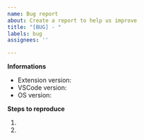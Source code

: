 ```yaml
---
name: Bug report
about: Create a report to help us improve
title: "[BUG] - "
labels: bug
assignees: ''

---
```


**Informations**

- Extension version:
- VSCode version: 
- OS version:

**Steps to reproduce**

1. 
2.

